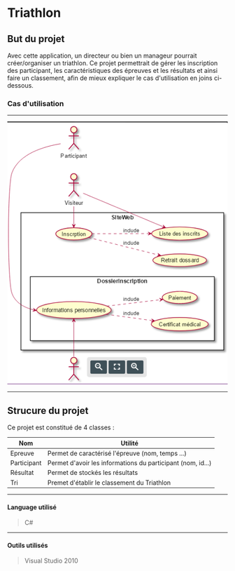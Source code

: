 # Triathlon #

## But du projet ##
Avec cette application, un directeur ou bien un manageur pourrait créer/organiser un triathlon. Ce projet permettrait de gérer les inscription des participant, les caractéristiques des épreuves et les résultats et ainsi faire un classement, afin de mieux expliquer le cas d'utilisation en joins ci-dessous.

### Cas d'utilisation ####
* * * 
![Cas d'utilisation](https://github.com/vappy2/Triathlon/blob/master/image/UML.png)

* * *

## Strucure du projet ##

Ce projet est constitué de 4 classes : 

|Nom|Utilité|
|---|-------|
|Epreuve| Permet de caractérisé l'épreuve (nom, temps ...)|
|Participant|Permet d'avoir les informations du participant (nom, id...)|
|Résultat|Permet de stockés les résultats|
|Tri| Premet d'établir le classement du Triathlon|

* * *
#### Language utilisé ####
> C#
* * * 

#### Outils utilisés ####
> Visual Studio 2010
